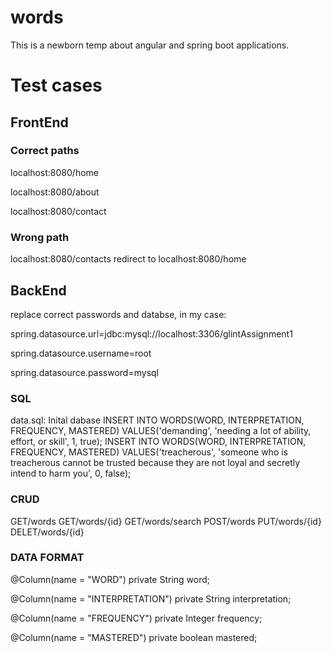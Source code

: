 # words
This is a newborn temp about angular and spring boot applications.

# Test cases
## FrontEnd
### Correct paths
localhost:8080/home

localhost:8080/about

localhost:8080/contact

### Wrong path
localhost:8080/contacts redirect to localhost:8080/home

## BackEnd
replace correct passwords and databse, in my case:

spring.datasource.url=jdbc:mysql://localhost:3306/glintAssignment1

spring.datasource.username=root

spring.datasource.password=mysql

### SQL
data.sql: Inital dabase 
INSERT INTO WORDS(WORD, INTERPRETATION, FREQUENCY, MASTERED) VALUES('demanding', 'needing a lot of ability, effort, or skill', 1, true);
INSERT INTO WORDS(WORD, INTERPRETATION, FREQUENCY, MASTERED) VALUES('treacherous', 'someone who is treacherous cannot be trusted because they are not loyal and secretly intend to harm you', 0, false);

### CRUD
GET/words
GET/words/{id}
GET/words/search
POST/words
PUT/words/{id}
DELET/words/{id}

### DATA FORMAT
@Column(name = "WORD")
private String word;

@Column(name = "INTERPRETATION")
private String interpretation;

@Column(name = "FREQUENCY")
private Integer frequency;

@Column(name = "MASTERED")
private boolean mastered;
